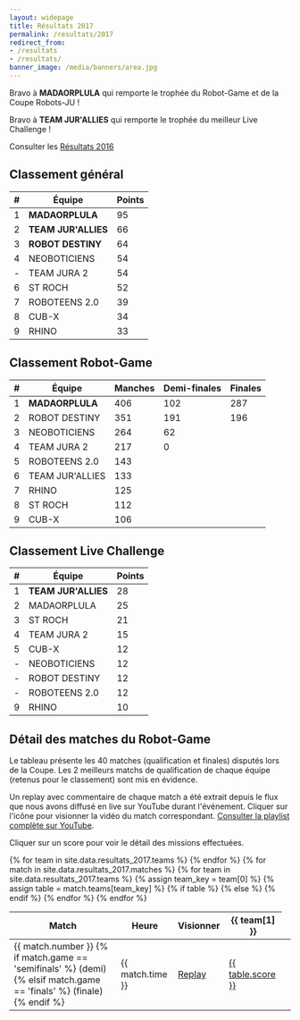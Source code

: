 ```yaml
---
layout: widepage
title: Résultats 2017
permalink: /resultats/2017
redirect_from:
- /resultats
- /resultats/
banner_image: /media/banners/area.jpg
---
```


<div class="results-page" markdown="1">

<i class="fa fa-trophy" aria-hidden="true"></i>
Bravo à **MADAORPLULA** qui remporte le trophée du Robot-Game et de la Coupe Robots-JU !

<i class="fa fa-trophy" aria-hidden="true"></i>
Bravo à **TEAM JUR'ALLIES** qui remporte le trophée du meilleur Live Challenge !

<i class="fa fa-link" aria-hidden="true"></i>
Consulter les [Résultats 2016](/resultats/2016)

## Classement général

| # | Équipe              | Points |
| - | ------------------- | ------ |
| 1 | **MADAORPLULA**     | 95     |
| 2 | **TEAM JUR'ALLIES** | 66     |
| 3 | **ROBOT DESTINY**   | 64     |
| 4 | NEOBOTICIENS        | 54     |
| - | TEAM JURA 2         | 54     |
| 6 | ST ROCH             | 52     |
| 7 | ROBOTEENS 2.0       | 39     |
| 8 | CUB-X               | 34     |
| 9 | RHINO               | 33     |

## Classement Robot-Game

| # | Équipe          | Manches | Demi-finales | Finales |
| - | --------------- | ------- | ------------ | ------- |
| 1 | **MADAORPLULA** | 406     | 102          | 287     |
| 2 | ROBOT DESTINY   | 351     | 191          | 196     |
| 3 | NEOBOTICIENS    | 264     | 62           |
| 4 | TEAM JURA 2     | 217     | 0            |
| 5 | ROBOTEENS 2.0   | 143     |
| 6 | TEAM JUR'ALLIES | 133     |
| 7 | RHINO           | 125     |
| 8 | ST ROCH         | 112     |
| 9 | CUB-X           | 106     |

## Classement Live Challenge

| # | Équipe              | Points |
| - | ------------------- | ------ |
| 1 | **TEAM JUR'ALLIES** | 28     |
| 2 | MADAORPLULA         | 25     |
| 3 | ST ROCH             | 21     |
| 4 | TEAM JURA 2         | 15     |
| 5 | CUB-X               | 12     |
| - | NEOBOTICIENS        | 12     |
| - | ROBOT DESTINY       | 12     |
| - | ROBOTEENS 2.0       | 12     |
| 9 | RHINO               | 10     |

## Détail des matches du Robot-Game

Le tableau présente les 40 matches (qualification et finales) disputés lors de la Coupe.
Les 2 meilleurs matchs de qualification de chaque équipe (retenus pour le classement) sont mis en évidence.

<i class="fa fa-youtube-play" aria-hidden="true"></i>
Un replay avec commentaire de chaque match a été extrait depuis le flux que nous avons diffusé en live sur YouTube durant l'événement.
Cliquer sur l'icône pour visionner la vidéo du match correspondant.
[Consulter la playlist complète sur YouTube](https://www.youtube.com/playlist?list=PLJd3CiuQpT1z9fcnwxogYAnv6D_0vftHb).

<i class="fa fa-mouse-pointer" aria-hidden="true"></i>
Cliquer sur un score pour voir le détail des missions effectuées.

<table>
	<thead>
		<tr>
			<th>Match</th>
			<th>Heure</th>
			<th>Visionner</th>
			{% for team in site.data.resultats_2017.teams %}
			<th class="small-title">{{ team[1] }}</th>
			{% endfor %}
		</tr>
	</thead>
	<tbody>
	    {% for match in site.data.resultats_2017.matches %}
	    <tr>
	        <td>
	            {{ match.number }}
	            {% if match.game == 'semifinals' %}
	            (demi)
	            {% elsif match.game == 'finals' %}
	            (finale)
	            {% endif %}
            </td>
	        <td>{{ match.time }}</td>
	        <td><a title="Replay" href="https://www.youtube.com/watch?v={{ match.youtube }}" data-youtube="{{ match.youtube }}">
	            <i class="fa fa-youtube-play" aria-hidden="true"></i>
	            Replay
            </a></td>
			{% for team in site.data.resultats_2017.teams %}
			{% assign team_key = team[0] %}
			{% assign table = match.teams[team_key] %}
	        {% if table %}
	        <td title="Match {{ match.number }} {{ match.time }}, table {{ table.table }}, équipe {{ team[1] }}{% if table.best %} (meilleur match de qualification){% endif %}"{% if table.best %} class="best-score"{% endif %}>
	            <a href="https://fll-scoreboard.robots-ju.ch/animal-allies#{{ table.scoreboard | jsonify | xml_escape }}" class="js-scoreboard">{{ table.score }}</a>
            </td>
	        {% else %}
	        <td></td>
	        {% endif %}
	        {% endfor %}
	    </tr>
	    {% endfor %}
	</tbody>
</table>

<div class="content-overlay" id="js-overlay" style="display:none;">
    <div class="overlay-modal">
        <div class="overlay-header">
            <div class="close">Fermer <i class="fa fa-close"></i></div>
        </div>
        <div class="overlay-content" id="js-overlay-content"></div>
        <div class="overlay-footer">
            <a id="js-overlay-link" href="#" target="_blank">Ouvrir dans un nouvel onglet <i class="fa fa-external-link"></i></a>
        </div>
   </div>
</div>

<script>

(function() {
    var o = document.getElementById('js-overlay');
    var oc = document.getElementById('js-overlay-content');
    var ol = document.getElementById('js-overlay-link');

    function closeModal() {
        oc.innerHTML = '';
        o.style.display = 'none';
    }

    [].forEach.call(document.querySelectorAll('[data-youtube]'), function(a) {
        a.addEventListener('click', function(e) {
            e.preventDefault();
            oc.innerHTML = '<iframe width="853" height="480" src="https://www.youtube.com/embed/' + a.dataset.youtube + '" frameborder="0" allowfullscreen></iframe>';
            ol.href = a.href;
            o.style.display = 'block';
        });
    });

    [].forEach.call(document.querySelectorAll('.js-scoreboard'), function(a) {
        a.addEventListener('click', function(e) {
            e.preventDefault();
            oc.innerHTML = '<iframe width="853" height="600" src="' + a.href + '" frameborder="0"></iframe>';
            ol.href = a.href;
            o.style.display = 'block';
        });
    });

    document.querySelector('#js-overlay .close').addEventListener('click', closeModal);
    o.addEventListener('click', function(e) {
        if (e.target === o) {
            closeModal();
        }
    });
})();

</script>

</div>
